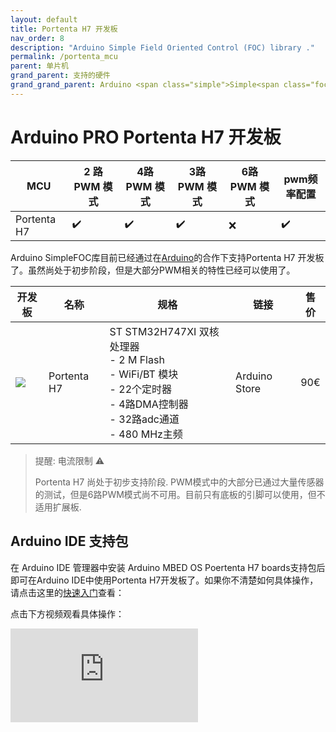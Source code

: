 ```yaml
---
layout: default
title: Portenta H7 开发板
nav_order: 8
description: "Arduino Simple Field Oriented Control (FOC) library ."
permalink: /portenta_mcu
parent: 单片机
grand_parent: 支持的硬件
grand_grand_parent: Arduino <span class="simple">Simple<span class="foc">FOC</span>library</span>
---
```


# Arduino PRO Portenta H7 开发板

MCU | 2 路PWM 模式 | 4路PWM 模式 | 3路 PWM 模式 | 6路 PWM 模式 | pwm频率配置 
--- | --- |--- |--- |--- |--- 
Portenta H7 | ✔️ | ✔️ | ✔️ | ❌ | ✔️ 

Arduino Simple<span class="foc">FOC</span>库目前已经通过在<a href="https://www.arduino.cc/">Arduino</a>的合作下支持Portenta H7 开发板了。虽然尚处于初步阶段，但是大部分PWM相关的特性已经可以使用了。



| 开发板                                                       | 名称        | 规格                                                         | 链接          | 售价 |
| ------------------------------------------------------------ | ----------- | ------------------------------------------------------------ | ------------- | ---- |
| [<img src="extras/Images/portenta.png" class="imgtable150">](https://store.arduino.cc/products/portenta-h7) | Portenta H7 | ST STM32H747XI 双核处理器 <br/> - 2 M Flash <br/>- WiFi/BT 模块<br/> - 22个定时器<br/> - 4路DMA控制器 <br/>- 32路adc通道<br/>- 480 MHz主频 <br/> | Arduino Store | 90€  |



<blockquote class="warning"> <p class="heading">提醒: 电流限制 ⚠️</p>
Portenta H7 尚处于初步支持阶段. PWM模式中的大部分已通过大量传感器的测试，但是6路PWM模式尚不可用。目前只有底板的引脚可以使用，但不适用扩展板.
</blockquote>


## Arduino IDE 支持包
在 Arduino IDE 管理器中安装 Arduino MBED OS Poertenta H7 boards支持包后即可在Arduino IDE中使用Portenta H7开发板了。如果你不清楚如何具体操作，请点击这里的[快速入门](https://docs.arduino.cc/tutorials/portenta-h7/por-ard-gs)查看：

点击下方视频观看具体操作：
<iframe class="youtube" src="https://www.youtube.com/embed/epAn3ynDjhY" frameborder="0" allow="accelerometer; autoplay; encrypted-media; gyroscope; picture-in-picture" allowfullscreen></iframe>



